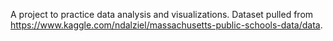 A project to practice data analysis and visualizations. Dataset pulled from https://www.kaggle.com/ndalziel/massachusetts-public-schools-data/data.